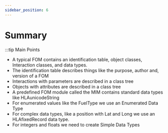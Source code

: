 ```yaml
---
sidebar_position: 6
---
```


# Summary

:::tip Main Points

- A typical FOM contains an identification table, object classes, Interaction classes, and data types.
- The identification table describes things like the purpose, author and, version of a FOM
- Interactions with parameters are described in a class tree
- Objects with attributes are described in a class tree
- A predefined FOM module called the MIM contains standard data types like HLAunicodeString
- For enumerated values like the FuelType we use an Enumerated Data Type 
- For complex data types, like a position with Lat and Long we use an HLAfixedRecord data type.
- For integers and floats we need to create Simple Data Types
